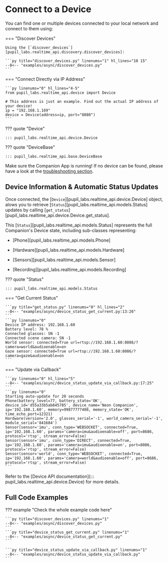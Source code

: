# Connect to a Device

You can find one or multiple devices connected to your local network and connect to them using:

=== "Discover Devices"

    Using the [`discover_devices`][pupil_labs.realtime_api.discovery.discover_devices]:

    ```py title="discover_devices.py" linenums="1" hl_lines="10 15"
    --8<-- "examples/async/discover_devices.py"
    ```

=== "Connect Directly via IP Address"

    ```py linenums="0" hl_lines="4-5"
    from pupil_labs.realtime_api.device import Device

    # This address is just an example. Find out the actual IP address of your device!
    ip = "192.168.1.169"
    device = Device(address=ip, port="8080")
    ```

??? quote "Device"

    ::: pupil_labs.realtime_api.device.Device

??? quote "DeviceBase"

    ::: pupil_labs.realtime_api.base.DeviceBase

Make sure the Companion App is running! If no device can be found, please have a look at the [troubleshooting section](../../troubleshooting.md).

## Device Information & Automatic Status Updates

Once connected, the [`Device`][pupil_labs.realtime_api.device.Device] object, alows you to retrieve [`Status`][pupil_labs.realtime_api.models.Status] updates by calling [`get_status`][pupil_labs.realtime_api.device.Device.get_status].

This [`Status`][pupil_labs.realtime_api.models.Status] represents the full Companion's Device state, including sub-classes representing:

-   [Phone][pupil_labs.realtime_api.models.Phone]

-   [Hardware][pupil_labs.realtime_api.models.Hardware]

-   [Sensors][pupil_labs.realtime_api.models.Sensor]

-   [Recording][pupil_labs.realtime_api.models.Recording]

??? quote "Status"

    ::: pupil_labs.realtime_api.models.Status

=== "Get Current Status"

    ```py title="get_status.py" linenums="0" hl_lines="2"
    --8<-- "examples/async/device_status_get_current.py:13:26"
    ```
    ```py linenums="0"
    Device IP address: 192.168.1.60
    Battery level: 78 %
    Connected glasses: SN -1
    Connected scene camera: SN -1
    World sensor: connected=True url=rtsp://192.168.1.60:8086/?camera=world&audioenable=on
    Gaze sensor: connected=True url=rtsp://192.168.1.60:8086/?camera=gaze&audioenable=on
    ```

=== "Update via Callback"

    ```py linenums="0" hl_lines="5"
    --8<-- "examples/async/device_status_update_via_callback.py:17:25"
    ```
    ```py linenums="0"
    Starting auto-update for 20 seconds
    Phone(battery_level=77, battery_state='OK', device_id='d55a33b5ab845785', device_name='Neon Companion', ip='192.168.1.60', memory=99877777408, memory_state='OK', time_echo_port=12321)
    Hardware(version='2.0', glasses_serial='-1', world_camera_serial='-1', module_serial='841684')
    Sensor(sensor='imu', conn_type='WEBSOCKET', connected=True, ip='192.168.1.60', params='camera=imu&audioenable=off', port=8686, protocol='rtsp', stream_error=False)
    Sensor(sensor='imu', conn_type='DIRECT', connected=True, ip='192.168.1.60', params='camera=imu&audioenable=on', port=8086, protocol='rtsp', stream_error=False)
    Sensor(sensor='world', conn_type='WEBSOCKET', connected=True, ip='192.168.1.60', params='camera=world&audioenable=off', port=8686, protocol='rtsp', stream_error=False)
    ```

Refer to the [Device API documentation](::: pupil_labs.realtime_api.device.Device) for more details.

## Full Code Examples

??? example "Check the whole example code here"

    ```py title="discover_devices.py" linenums="1"
    --8<-- "examples/async/discover_devices.py"
    ```
    ```py title="device_status_get_current.py" linenums="1"
    --8<-- "examples/async/device_status_get_current.py"
    ```

    ```py title="device_status_update_via_callback.py" linenums="1"
    --8<-- "examples/async/device_status_update_via_callback.py"
    ```
